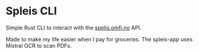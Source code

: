 # Spleis CLI

Simple Rust CLI to interact with the [spelis.omfj.no](https://spelis.omfj.no) API.

Made to make my life easier when I pay for groceries. The spleis-app uses Mistral OCR to scan PDFs.
